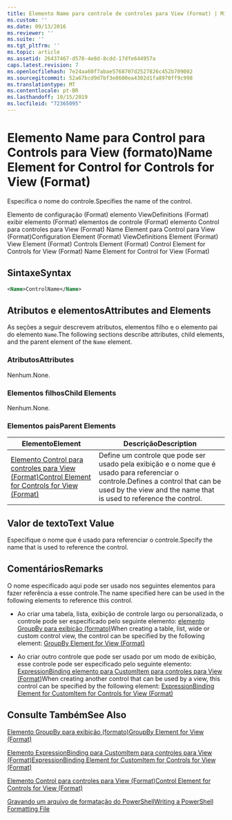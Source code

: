 ```yaml
---
title: Elemento Name para controle de controles para View (Format) | Microsoft Docs
ms.custom: ''
ms.date: 09/13/2016
ms.reviewer: ''
ms.suite: ''
ms.tgt_pltfrm: ''
ms.topic: article
ms.assetid: 26437467-d578-4e8d-8cdd-17dfe644957a
caps.latest.revision: 7
ms.openlocfilehash: 7e24aa60f7abae5768707d2527826c452b709002
ms.sourcegitcommit: 52a67bcd9d7bf3e8600ea4302d1fa8970ff9c998
ms.translationtype: MT
ms.contentlocale: pt-BR
ms.lasthandoff: 10/15/2019
ms.locfileid: "72365095"
---
```

# <a name="name-element-for-control-for-controls-for-view-format"></a><span data-ttu-id="eedff-102">Elemento Name para Control para Controls para View (formato)</span><span class="sxs-lookup"><span data-stu-id="eedff-102">Name Element for Control for Controls for View (Format)</span></span>

<span data-ttu-id="eedff-103">Especifica o nome do controle.</span><span class="sxs-lookup"><span data-stu-id="eedff-103">Specifies the name of the control.</span></span>

<span data-ttu-id="eedff-104">Elemento de configuração (Format) elemento ViewDefinitions (Format) exibir elemento (Format) elementos de controle (Format) elemento Control para controles para View (Format) Name Element para Control para View (Format)</span><span class="sxs-lookup"><span data-stu-id="eedff-104">Configuration Element (Format) ViewDefinitions Element (Format) View Element (Format) Controls Element (Format) Control Element for Controls for View (Format) Name Element for Control for View (Format)</span></span>

## <a name="syntax"></a><span data-ttu-id="eedff-105">Sintaxe</span><span class="sxs-lookup"><span data-stu-id="eedff-105">Syntax</span></span>

```xml
<Name>ControlName</Name>
```

## <a name="attributes-and-elements"></a><span data-ttu-id="eedff-106">Atributos e elementos</span><span class="sxs-lookup"><span data-stu-id="eedff-106">Attributes and Elements</span></span>

<span data-ttu-id="eedff-107">As seções a seguir descrevem atributos, elementos filho e o elemento pai do elemento `Name`.</span><span class="sxs-lookup"><span data-stu-id="eedff-107">The following sections describe attributes, child elements, and the parent element of the `Name` element.</span></span>

### <a name="attributes"></a><span data-ttu-id="eedff-108">Atributos</span><span class="sxs-lookup"><span data-stu-id="eedff-108">Attributes</span></span>

<span data-ttu-id="eedff-109">Nenhum.</span><span class="sxs-lookup"><span data-stu-id="eedff-109">None.</span></span>

### <a name="child-elements"></a><span data-ttu-id="eedff-110">Elementos filhos</span><span class="sxs-lookup"><span data-stu-id="eedff-110">Child Elements</span></span>

<span data-ttu-id="eedff-111">Nenhum.</span><span class="sxs-lookup"><span data-stu-id="eedff-111">None.</span></span>

### <a name="parent-elements"></a><span data-ttu-id="eedff-112">Elementos pais</span><span class="sxs-lookup"><span data-stu-id="eedff-112">Parent Elements</span></span>

|<span data-ttu-id="eedff-113">Elemento</span><span class="sxs-lookup"><span data-stu-id="eedff-113">Element</span></span>|<span data-ttu-id="eedff-114">Descrição</span><span class="sxs-lookup"><span data-stu-id="eedff-114">Description</span></span>|
|-------------|-----------------|
|[<span data-ttu-id="eedff-115">Elemento Control para controles para View (Format)</span><span class="sxs-lookup"><span data-stu-id="eedff-115">Control Element for Controls for View (Format)</span></span>](./control-element-for-controls-for-view-format.md)|<span data-ttu-id="eedff-116">Define um controle que pode ser usado pela exibição e o nome que é usado para referenciar o controle.</span><span class="sxs-lookup"><span data-stu-id="eedff-116">Defines a control that can be used by the view and the name that is used to reference the control.</span></span>|

## <a name="text-value"></a><span data-ttu-id="eedff-117">Valor de texto</span><span class="sxs-lookup"><span data-stu-id="eedff-117">Text Value</span></span>

<span data-ttu-id="eedff-118">Especifique o nome que é usado para referenciar o controle.</span><span class="sxs-lookup"><span data-stu-id="eedff-118">Specify the name that is used to reference the control.</span></span>

## <a name="remarks"></a><span data-ttu-id="eedff-119">Comentários</span><span class="sxs-lookup"><span data-stu-id="eedff-119">Remarks</span></span>

<span data-ttu-id="eedff-120">O nome especificado aqui pode ser usado nos seguintes elementos para fazer referência a esse controle.</span><span class="sxs-lookup"><span data-stu-id="eedff-120">The name specified here can be used in the following elements to reference this control.</span></span>

- <span data-ttu-id="eedff-121">Ao criar uma tabela, lista, exibição de controle largo ou personalizada, o controle pode ser especificado pelo seguinte elemento: [elemento GroupBy para exibição (formato)](./groupby-element-for-view-format.md)</span><span class="sxs-lookup"><span data-stu-id="eedff-121">When creating a table, list, wide or custom control view, the control can be specified by the following element: [GroupBy Element for View (Format)](./groupby-element-for-view-format.md)</span></span>

- <span data-ttu-id="eedff-122">Ao criar outro controle que pode ser usado por um modo de exibição, esse controle pode ser especificado pelo seguinte elemento: [ExpressionBinding elemento para CustomItem para controles para View (Format)](./expressionbinding-element-for-customitem-for-controls-for-view-format.md)</span><span class="sxs-lookup"><span data-stu-id="eedff-122">When creating another control that can be used by a view, this control can be specified by the following element: [ExpressionBinding Element for CustomItem for Controls for View (Format)](./expressionbinding-element-for-customitem-for-controls-for-view-format.md)</span></span>

## <a name="see-also"></a><span data-ttu-id="eedff-123">Consulte Também</span><span class="sxs-lookup"><span data-stu-id="eedff-123">See Also</span></span>

[<span data-ttu-id="eedff-124">Elemento GroupBy para exibição (formato)</span><span class="sxs-lookup"><span data-stu-id="eedff-124">GroupBy Element for View (Format)</span></span>](./groupby-element-for-view-format.md)

[<span data-ttu-id="eedff-125">Elemento ExpressionBinding para CustomItem para controles para View (Format)</span><span class="sxs-lookup"><span data-stu-id="eedff-125">ExpressionBinding Element for CustomItem for Controls for View (Format)</span></span>](./expressionbinding-element-for-customitem-for-controls-for-view-format.md)

[<span data-ttu-id="eedff-126">Elemento Control para controles para View (Format)</span><span class="sxs-lookup"><span data-stu-id="eedff-126">Control Element for Controls for View (Format)</span></span>](./control-element-for-controls-for-view-format.md)

[<span data-ttu-id="eedff-127">Gravando um arquivo de formatação do PowerShell</span><span class="sxs-lookup"><span data-stu-id="eedff-127">Writing a PowerShell Formatting File</span></span>](./writing-a-powershell-formatting-file.md)
